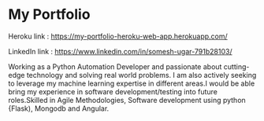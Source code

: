 # My Portfolio
Heroku link : https://my-portfolio-heroku-web-app.herokuapp.com/

LinkedIn link : https://www.linkedin.com/in/somesh-ugar-791b28103/

Working as a Python Automation Developer and passionate about cutting-edge technology and solving real world problems. I am also actively seeking to leverage my machine learning expertise in different areas.I would be able bring my experience in software development/testing into future roles.Skilled in Agile Methodologies, Software development using python {Flask), Mongodb and Angular.
